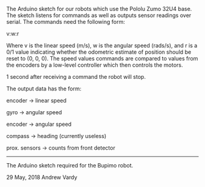The Arduino sketch for our robots which use the Pololu Zumo 32U4 base. The
sketch listens for commands as well as outputs sensor readings over serial. The
commands need the following form:

v:w:r

Where v is the linear speed (m/s), w is the angular speed (rads/s), and
r is a 0/1 value indicating whether the odometric estimate of position should
be reset to (0, 0, 0).  The speed values commands are compared to values from
the encoders by a low-level controller which then controls the motors.

1 second after receiving a command the robot will stop.

The output data has the form:

encoder -> linear speed

gyro -> angular speed

encoder -> angular speed

compass -> heading (currently useless)

prox. sensors -> counts from front detector

------------------------------------------------------------------------
The Arduino sketch required for the Bupimo robot.

29 May, 2018
Andrew Vardy
